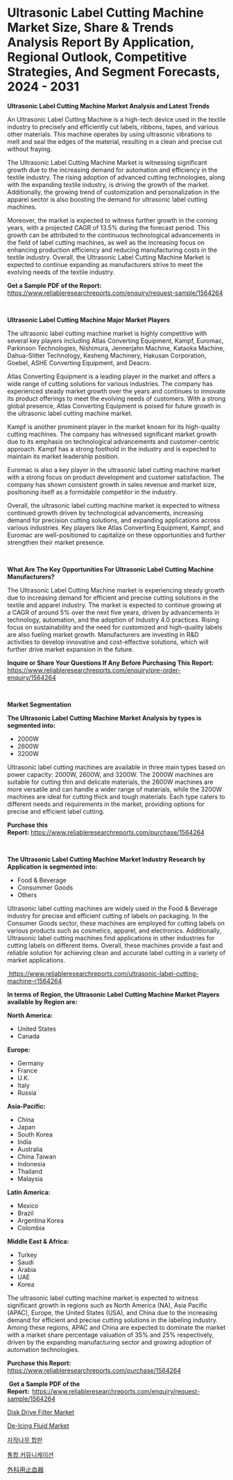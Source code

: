 <p><h1>Ultrasonic Label Cutting Machine Market Size, Share & Trends Analysis Report By Application, Regional Outlook, Competitive Strategies, And Segment Forecasts, 2024 - 2031</h1></p><p><strong>Ultrasonic Label Cutting Machine Market Analysis and Latest Trends</strong></p>
<p><p>An Ultrasonic Label Cutting Machine is a high-tech device used in the textile industry to precisely and efficiently cut labels, ribbons, tapes, and various other materials. This machine operates by using ultrasonic vibrations to melt and seal the edges of the material, resulting in a clean and precise cut without fraying.</p><p>The Ultrasonic Label Cutting Machine Market is witnessing significant growth due to the increasing demand for automation and efficiency in the textile industry. The rising adoption of advanced cutting technologies, along with the expanding textile industry, is driving the growth of the market. Additionally, the growing trend of customization and personalization in the apparel sector is also boosting the demand for ultrasonic label cutting machines.</p><p>Moreover, the market is expected to witness further growth in the coming years, with a projected CAGR of 13.5% during the forecast period. This growth can be attributed to the continuous technological advancements in the field of label cutting machines, as well as the increasing focus on enhancing production efficiency and reducing manufacturing costs in the textile industry. Overall, the Ultrasonic Label Cutting Machine Market is expected to continue expanding as manufacturers strive to meet the evolving needs of the textile industry.</p></p>
<p><strong>Get a Sample PDF of the Report:&nbsp;</strong> <a href="https://www.reliableresearchreports.com/enquiry/request-sample/1564264">https://www.reliableresearchreports.com/enquiry/request-sample/1564264</a></p>
<p>&nbsp;</p>
<p><strong>Ultrasonic Label Cutting Machine Major Market Players</strong></p>
<p><p>The ultrasonic label cutting machine market is highly competitive with several key players including Atlas Converting Equipment, Kampf, Euromac, Parkinson Technologies, Nishimura, Jennerjahn Machine, Kataoka Machine, Dahua-Slitter Technology, Kesheng Machinery, Hakusan Corporation, Goebel, ASHE Converting Equipment, and Deacro.</p><p>Atlas Converting Equipment is a leading player in the market and offers a wide range of cutting solutions for various industries. The company has experienced steady market growth over the years and continues to innovate its product offerings to meet the evolving needs of customers. With a strong global presence, Atlas Converting Equipment is poised for future growth in the ultrasonic label cutting machine market.</p><p>Kampf is another prominent player in the market known for its high-quality cutting machines. The company has witnessed significant market growth due to its emphasis on technological advancements and customer-centric approach. Kampf has a strong foothold in the industry and is expected to maintain its market leadership position.</p><p>Euromac is also a key player in the ultrasonic label cutting machine market with a strong focus on product development and customer satisfaction. The company has shown consistent growth in sales revenue and market size, positioning itself as a formidable competitor in the industry.</p><p>Overall, the ultrasonic label cutting machine market is expected to witness continued growth driven by technological advancements, increasing demand for precision cutting solutions, and expanding applications across various industries. Key players like Atlas Converting Equipment, Kampf, and Euromac are well-positioned to capitalize on these opportunities and further strengthen their market presence.</p></p>
<p>&nbsp;</p>
<p><strong>What Are The Key Opportunities For Ultrasonic Label Cutting Machine Manufacturers?</strong></p>
<p><p>The Ultrasonic Label Cutting Machine market is experiencing steady growth due to increasing demand for efficient and precise cutting solutions in the textile and apparel industry. The market is expected to continue growing at a CAGR of around 5% over the next five years, driven by advancements in technology, automation, and the adoption of Industry 4.0 practices. Rising focus on sustainability and the need for customized and high-quality labels are also fueling market growth. Manufacturers are investing in R&D activities to develop innovative and cost-effective solutions, which will further drive market expansion in the future.</p></p>
<p><strong>Inquire or Share Your Questions If Any Before Purchasing This Report:</strong> <a href="https://www.reliableresearchreports.com/enquiry/pre-order-enquiry/1564264">https://www.reliableresearchreports.com/enquiry/pre-order-enquiry/1564264</a></p>
<p>&nbsp;</p>
<p><strong>Market Segmentation</strong></p>
<p><strong>The Ultrasonic Label Cutting Machine Market Analysis by types is segmented into:</strong></p>
<p><ul><li>2000W</li><li>2600W</li><li>3200W</li></ul></p>
<p><p>Ultrasonic label cutting machines are available in three main types based on power capacity: 2000W, 2600W, and 3200W. The 2000W machines are suitable for cutting thin and delicate materials, the 2600W machines are more versatile and can handle a wider range of materials, while the 3200W machines are ideal for cutting thick and tough materials. Each type caters to different needs and requirements in the market, providing options for precise and efficient label cutting.</p></p>
<p><strong>Purchase this Report:&nbsp;</strong><a href="https://www.reliableresearchreports.com/purchase/1564264">https://www.reliableresearchreports.com/purchase/1564264</a></p>
<p>&nbsp;</p>
<p><strong>The Ultrasonic Label Cutting Machine Market Industry Research by Application is segmented into:</strong></p>
<p><ul><li>Food & Beverage</li><li>Consummer Goods</li><li>Others</li></ul></p>
<p><p>Ultrasonic label cutting machines are widely used in the Food & Beverage industry for precise and efficient cutting of labels on packaging. In the Consumer Goods sector, these machines are employed for cutting labels on various products such as cosmetics, apparel, and electronics. Additionally, Ultrasonic label cutting machines find applications in other industries for cutting labels on different items. Overall, these machines provide a fast and reliable solution for achieving clean and accurate label cutting in a variety of market applications.</p></p>
<p><a href="https://www.reliableresearchreports.com/ultrasonic-label-cutting-machine-r1564264">&nbsp;https://www.reliableresearchreports.com/ultrasonic-label-cutting-machine-r1564264</a></p>
<p><strong>In terms of Region, the Ultrasonic Label Cutting Machine Market Players available by Region are:</strong></p>
<p>
    <p> <strong> North America: </strong>
        <ul>
            <li>United States</li>
            <li>Canada</li>
        </ul>
        </p> 
    <p> <strong> Europe: </strong>
        <ul>
            <li>Germany</li>
            <li>France</li>
            <li>U.K.</li>
            <li>Italy</li>
            <li>Russia</li>
        </ul>
        </p> 
    <p> <strong> Asia-Pacific: </strong>
        <ul>
            <li>China</li>
            <li>Japan</li>
            <li>South Korea</li>
            <li>India</li>
            <li>Australia</li>
            <li>China Taiwan</li>
            <li>Indonesia</li>
            <li>Thailand</li>
            <li>Malaysia</li>
        </ul>
        </p> 
    <p> <strong> Latin America: </strong>
        <ul>
            <li>Mexico</li>
            <li>Brazil</li>
            <li>Argentina Korea</li>
            <li>Colombia</li>
        </ul>
        </p> 
    <p> <strong> Middle East & Africa: </strong>
        <ul>
            <li>Turkey</li>
            <li>Saudi</li>
            <li>Arabia</li>
            <li>UAE</li>
            <li>Korea</li>
        </ul>
    </p>
    </p>
<p><p>The ultrasonic label cutting machine market is expected to witness significant growth in regions such as North America (NA), Asia Pacific (APAC), Europe, the United States (USA), and China due to the increasing demand for efficient and precise cutting solutions in the labeling industry. Among these regions, APAC and China are expected to dominate the market with a market share percentage valuation of 35% and 25% respectively, driven by the expanding manufacturing sector and growing adoption of automation technologies.</p></p>
<p><strong>Purchase this Report: </strong><a href="https://www.reliableresearchreports.com/purchase/1564264">https://www.reliableresearchreports.com/purchase/1564264</a></p>
<p>&nbsp;<strong>Get a Sample PDF of the Report:&nbsp;&nbsp;</strong><a href="https://www.reliableresearchreports.com/enquiry/request-sample/1564264">https://www.reliableresearchreports.com/enquiry/request-sample/1564264</a></p>
<p><strong></strong></p>
<p><p><a href="https://www.linkedin.com/pulse/disk-drive-filter-market-furnishes-information-share-trends-3t0xe?trackingId=wEuRnkTzjtayffzI%2FjIIhQ%3D%3D">Disk Drive Filter Market</a></p><p><a href="https://www.linkedin.com/pulse/de-icing-fluid-market-size-evaluating-its-trends-growth-2ns4e?trackingId=o66tx5qxVEqTgvJfWcx9og%3D%3D">De-Icing Fluid Market</a></p><p><a href="https://medium.com/@prestoniegand56562023/%EB%B2%84%EC%B9%98-%ED%95%A9%ED%8C%90-%EC%8B%9C%EC%9E%A5-%EA%B7%9C%EB%AA%A8-cagr-%ED%8A%B8%EB%A0%8C%EB%93%9C-2024-2030-638f89280e2d">자작나무 합판</a></p><p><a href="https://medium.com/@nyahreinger1/2024%EB%85%84%EB%B6%80%ED%84%B0-2031%EB%85%84%EA%B9%8C%EC%A7%80%EC%9D%98-unified-communications-%EC%8B%9C%EC%9E%A5-%EB%B6%84%EC%84%9D%EA%B3%BC-%EA%B7%9C%EB%AA%A8-%EC%98%88%EC%B8%A1-3bd518326fb4">통합 커뮤니케이션</a></p><p><a href="https://medium.com/@jonathanailey6577467/%E6%89%8B%E8%A1%93%E7%94%A8%E6%AD%A2%E8%A1%80%E5%99%A8%E3%81%AE%E5%B8%82%E5%A0%B4%E8%A6%8F%E6%A8%A1-%E5%B8%82%E5%A0%B4%E5%B1%95%E6%9C%9B%E3%81%A8%E5%B8%82%E5%A0%B4%E4%BA%88%E6%B8%AC-2024%E5%B9%B4%E3%81%8B%E3%82%892031%E5%B9%B4-963b1ea439d1">外科用止血器</a></p></p>